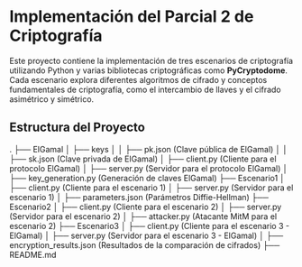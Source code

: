 # Implementación del Parcial 2 de Criptografía

Este proyecto contiene la implementación de tres escenarios de criptografía utilizando Python y varias bibliotecas criptográficas como **PyCryptodome**. Cada escenario explora diferentes algoritmos de cifrado y conceptos fundamentales de criptografía, como el intercambio de llaves y el cifrado asimétrico y simétrico.

## Estructura del Proyecto
. ├── ElGamal │ ├── keys │ │ ├── pk.json (Clave pública de ElGamal) │ │ ├── sk.json (Clave privada de ElGamal) │ ├── client.py (Cliente para el protocolo ElGamal) │ ├── server.py (Servidor para el protocolo ElGamal) │ ├── key_generation.py (Generación de claves ElGamal) ├── Escenario1 │ ├── client.py (Cliente para el escenario 1) │ ├── server.py (Servidor para el escenario 1) │ ├── parameters.json (Parámetros Diffie-Hellman) ├── Escenario2 │ ├── client.py (Cliente para el escenario 2) │ ├── server.py (Servidor para el escenario 2) │ ├── attacker.py (Atacante MitM para el escenario 2) ├── Escenario3 │ ├── client.py (Cliente para el escenario 3 - ElGamal) │ ├── server.py (Servidor para el escenario 3 - ElGamal) │ ├── encryption_results.json (Resultados de la comparación de cifrados) ├── README.md